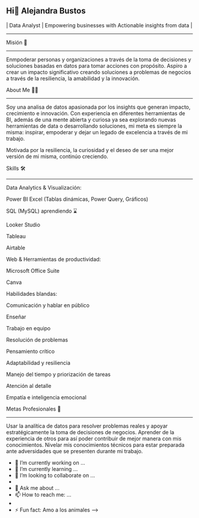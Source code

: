 ## Hi👋 Alejandra Bustos
| Data Analyst | Empowering businesses with Actionable insights from data |
***
Misión 🎯
***
Enmpoderar personas y organizaciones a través de la toma de decisiones y soluciones basadas en datos para tomar acciones con propósito. Aspiro a crear un impacto significativo creando soluciones a problemas de negocios a través de la resiliencia, la amabilidad y la innovación.

About Me 👩‍💻
***

Soy una analisa de datos apasionada por los insights que generan impacto, crecimiento e innovación. Con experiencia en diferentes herramientas de BI, además de una mente abierta y curiosa ya sea explorando nuevas herramientas de data o desarrollando soluciones, mi meta es siempre la misma: inspirar, empoderar y dejar un legado de excelencia a través de mi trabajo.

Motivada por la resiliencia, la curiosidad y el deseo de ser una mejor versión de mi misma, continúo creciendo.

Skills 🛠️
***
Data Analytics & Visualización:

Power BI
Excel (Tablas dinámicas, Power Query, Gráficos)

SQL (MySQL) aprendiendo ⌛️

Looker Studio

Tableau

Airtable


Web & Herramientas de productividad:

Microsoft Office Suite

Canva

Habilidades blandas:

Comunicación y hablar en público

Enseñar

Trabajo en equipo

Resolución de problemas

Pensamiento crítico

Adaptabilidad y resiliencia

Manejo del tiempo y priorización de tareas

Atención al detalle

Empatía e inteligencia emocional

Metas Profesionales 🎯
***

Usar la analítica de datos para resolver problemas reales y apoyar estratégicamente la toma de decisiones de negocios.
Aprender de la experiencia de otros para así poder contribuir de mejor manera con mis conocimientos.
Nivelar mis conocimientos técnicos para estar preparada ante adversidades que se presenten durante mi trabajo.











- 🔭 I’m currently working on ...
- 🌱 I’m currently learning ...
- 👯 I’m looking to collaborate on ...
- 
- 💬 Ask me about ...
- 📫 How to reach me: ...
- 
- ⚡ Fun fact: Amo a los animales
-->
